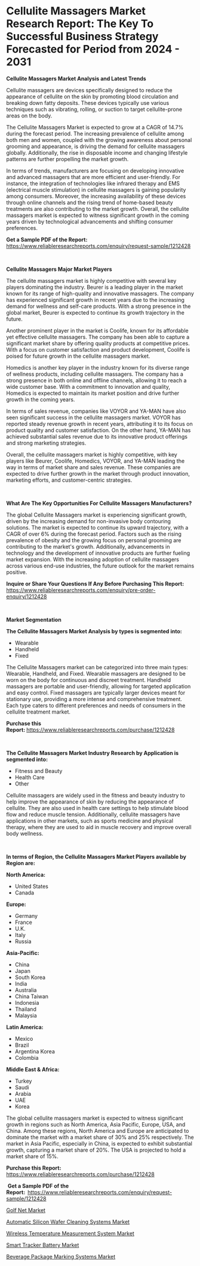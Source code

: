 <p><h1>Cellulite Massagers Market Research Report: The Key To Successful Business Strategy Forecasted for Period from 2024 - 2031</h1></p><p><strong>Cellulite Massagers Market Analysis and Latest Trends</strong></p>
<p><p>Cellulite massagers are devices specifically designed to reduce the appearance of cellulite on the skin by promoting blood circulation and breaking down fatty deposits. These devices typically use various techniques such as vibrating, rolling, or suction to target cellulite-prone areas on the body.</p><p>The Cellulite Massagers Market is expected to grow at a CAGR of 14.7% during the forecast period. The increasing prevalence of cellulite among both men and women, coupled with the growing awareness about personal grooming and appearance, is driving the demand for cellulite massagers globally. Additionally, the rise in disposable income and changing lifestyle patterns are further propelling the market growth.</p><p>In terms of trends, manufacturers are focusing on developing innovative and advanced massagers that are more efficient and user-friendly. For instance, the integration of technologies like infrared therapy and EMS (electrical muscle stimulation) in cellulite massagers is gaining popularity among consumers. Moreover, the increasing availability of these devices through online channels and the rising trend of home-based beauty treatments are also contributing to the market growth. Overall, the cellulite massagers market is expected to witness significant growth in the coming years driven by technological advancements and shifting consumer preferences.</p></p>
<p><strong>Get a Sample PDF of the Report:&nbsp;</strong> <a href="https://www.reliableresearchreports.com/enquiry/request-sample/1212428">https://www.reliableresearchreports.com/enquiry/request-sample/1212428</a></p>
<p>&nbsp;</p>
<p><strong>Cellulite Massagers Major Market Players</strong></p>
<p><p>The cellulite massagers market is highly competitive with several key players dominating the industry. Beurer is a leading player in the market known for its range of high-quality and innovative massagers. The company has experienced significant growth in recent years due to the increasing demand for wellness and self-care products. With a strong presence in the global market, Beurer is expected to continue its growth trajectory in the future.</p><p>Another prominent player in the market is Coolife, known for its affordable yet effective cellulite massagers. The company has been able to capture a significant market share by offering quality products at competitive prices. With a focus on customer satisfaction and product development, Coolife is poised for future growth in the cellulite massagers market.</p><p>Homedics is another key player in the industry known for its diverse range of wellness products, including cellulite massagers. The company has a strong presence in both online and offline channels, allowing it to reach a wide customer base. With a commitment to innovation and quality, Homedics is expected to maintain its market position and drive further growth in the coming years.</p><p>In terms of sales revenue, companies like VOYOR and YA-MAN have also seen significant success in the cellulite massagers market. VOYOR has reported steady revenue growth in recent years, attributing it to its focus on product quality and customer satisfaction. On the other hand, YA-MAN has achieved substantial sales revenue due to its innovative product offerings and strong marketing strategies.</p><p>Overall, the cellulite massagers market is highly competitive, with key players like Beurer, Coolife, Homedics, VOYOR, and YA-MAN leading the way in terms of market share and sales revenue. These companies are expected to drive further growth in the market through product innovation, marketing efforts, and customer-centric strategies.</p></p>
<p>&nbsp;</p>
<p><strong>What Are The Key Opportunities For Cellulite Massagers Manufacturers?</strong></p>
<p><p>The global Cellulite Massagers market is experiencing significant growth, driven by the increasing demand for non-invasive body contouring solutions. The market is expected to continue its upward trajectory, with a CAGR of over 6% during the forecast period. Factors such as the rising prevalence of obesity and the growing focus on personal grooming are contributing to the market's growth. Additionally, advancements in technology and the development of innovative products are further fueling market expansion. With the increasing adoption of cellulite massagers across various end-use industries, the future outlook for the market remains positive.</p></p>
<p><strong>Inquire or Share Your Questions If Any Before Purchasing This Report:</strong> <a href="https://www.reliableresearchreports.com/enquiry/pre-order-enquiry/1212428">https://www.reliableresearchreports.com/enquiry/pre-order-enquiry/1212428</a></p>
<p>&nbsp;</p>
<p><strong>Market Segmentation</strong></p>
<p><strong>The Cellulite Massagers Market Analysis by types is segmented into:</strong></p>
<p><ul><li>Wearable</li><li>Handheld</li><li>Fixed</li></ul></p>
<p><p>The Cellulite Massagers market can be categorized into three main types: Wearable, Handheld, and Fixed. Wearable massagers are designed to be worn on the body for continuous and discreet treatment. Handheld massagers are portable and user-friendly, allowing for targeted application and easy control. Fixed massagers are typically larger devices meant for stationary use, providing a more intense and comprehensive treatment. Each type caters to different preferences and needs of consumers in the cellulite treatment market.</p></p>
<p><strong>Purchase this Report:&nbsp;</strong><a href="https://www.reliableresearchreports.com/purchase/1212428">https://www.reliableresearchreports.com/purchase/1212428</a></p>
<p>&nbsp;</p>
<p><strong>The Cellulite Massagers Market Industry Research by Application is segmented into:</strong></p>
<p><ul><li>Fitness and Beauty</li><li>Health Care</li><li>Other</li></ul></p>
<p><p>Cellulite massagers are widely used in the fitness and beauty industry to help improve the appearance of skin by reducing the appearance of cellulite. They are also used in health care settings to help stimulate blood flow and reduce muscle tension. Additionally, cellulite massagers have applications in other markets, such as sports medicine and physical therapy, where they are used to aid in muscle recovery and improve overall body wellness.</p></p>
<p>&nbsp;</p>
<p><strong>In terms of Region, the Cellulite Massagers Market Players available by Region are:</strong></p>
<p>
    <p> <strong> North America: </strong>
        <ul>
            <li>United States</li>
            <li>Canada</li>
        </ul>
        </p> 
    <p> <strong> Europe: </strong>
        <ul>
            <li>Germany</li>
            <li>France</li>
            <li>U.K.</li>
            <li>Italy</li>
            <li>Russia</li>
        </ul>
        </p> 
    <p> <strong> Asia-Pacific: </strong>
        <ul>
            <li>China</li>
            <li>Japan</li>
            <li>South Korea</li>
            <li>India</li>
            <li>Australia</li>
            <li>China Taiwan</li>
            <li>Indonesia</li>
            <li>Thailand</li>
            <li>Malaysia</li>
        </ul>
        </p> 
    <p> <strong> Latin America: </strong>
        <ul>
            <li>Mexico</li>
            <li>Brazil</li>
            <li>Argentina Korea</li>
            <li>Colombia</li>
        </ul>
        </p> 
    <p> <strong> Middle East & Africa: </strong>
        <ul>
            <li>Turkey</li>
            <li>Saudi</li>
            <li>Arabia</li>
            <li>UAE</li>
            <li>Korea</li>
        </ul>
    </p>
    </p>
<p><p>The global cellulite massagers market is expected to witness significant growth in regions such as North America, Asia Pacific, Europe, USA, and China. Among these regions, North America and Europe are anticipated to dominate the market with a market share of 30% and 25% respectively. The market in Asia Pacific, especially in China, is expected to exhibit substantial growth, capturing a market share of 20%. The USA is projected to hold a market share of 15%.</p></p>
<p><strong>Purchase this Report: </strong><a href="https://www.reliableresearchreports.com/purchase/1212428">https://www.reliableresearchreports.com/purchase/1212428</a></p>
<p>&nbsp;<strong>Get a Sample PDF of the Report:&nbsp;&nbsp;</strong><a href="https://www.reliableresearchreports.com/enquiry/request-sample/1212428">https://www.reliableresearchreports.com/enquiry/request-sample/1212428</a></p>
<p><strong></strong></p>
<p><p><a href="https://github.com/edytherolanlouisejk1miz0wig/Market-Research-Report-List-1/blob/main/golf-net-market.md">Golf Net Market</a></p><p><a href="https://github.com/nicoletavirag/Market-Research-Report-List-2/blob/main/automatic-silicon-wafer-cleaning-systems-market.md">Automatic Silicon Wafer Cleaning Systems Market</a></p><p><a href="https://github.com/RoccoManning/Market-Research-Report-List-3/blob/main/wireless-temperature-measurement-system-market.md">Wireless Temperature Measurement System Market</a></p><p><a href="https://github.com/peachesmcdowel1/Market-Research-Report-List-1/blob/main/smart-tracker-battery-market.md">Smart Tracker Battery Market</a></p><p><a href="https://github.com/redneck06/Market-Research-Report-List-2/blob/main/beverage-package-marking-systems-market.md">Beverage Package Marking Systems Market</a></p></p>